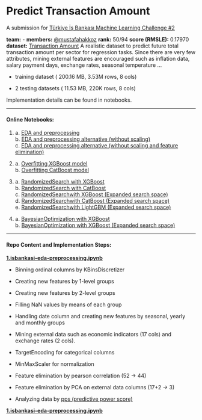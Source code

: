 # Predict Transaction Amount

A submission for [Türkiye İş Bankası Machine Learning Challenge #2](https://www.kaggle.com/c/ml-challenge-turkiye-is-bankasi-2/overview)

**team:** -
**members:** [@mustafahakkoz](https://github.com/mustafahakkoz)
**rank:** 50/94
**score (RMSLE):** 0.17970
**dataset:** [Transaction Amount](https://www.kaggle.com/c/ml-challenge-turkiye-is-bankasi-2/data) A realistic dataset to predict future total transaction amount per sector for regression tasks. Since there are very few attributes, mining external features are encouraged such as inflation data, salary payment days, exchange rates, seasonal temperature ...

- training dataset ( 200.16 MB, 3.53M rows, 8 cols)

- 2 testing datasets ( 11.53 MB, 220K rows, 8 cols)

Implementation details can be found in notebooks.

---

#### Online Notebooks:

1. a. [EDA and preprocessing](https://www.kaggle.com/areukolateamleader/isbankasi-eda-preprocessing)  
   b. [EDA and preprocessing alternative (without scaling)](https://www.kaggle.com/areukolateamleader/isbankasi-eda-preprocess-noscaling)  
   c. [EDA and preprocessing alternative (without scaling and feature elimination)](https://www.kaggle.com/areukolateamleader/isbankasi-eda-preprocess-noscaling-noelimination)

2. a. [Overfitting XGBoost model](https://www.kaggle.com/hakkoz/isbankasi-overfit-xgboost)  
   b. [Overfitting CatBoost model](https://www.kaggle.com/hakkoz/isbankasi-overfit-catboost)

3. a. [RandomizedSearch with XGBoost](https://www.kaggle.com/areukolateamleader/isbankasi-randomizedsearch-xgboost)  
   b. [RandomizedSearch with CatBoost](https://www.kaggle.com/areukolateamleader/isbankasi-randomizedsearch-catboost)  
   c. [RandomizedSearchwith XGBoost (Expanded search space)](https://www.kaggle.com/hakkoz/isbankasi-randomizedsearch-xgboost-expanded)  
   d. [RandomizedSearchwith CatBoost (Expanded search space)](https://www.kaggle.com/hakkoz/isbankasi-randomizedsearch-catboost-expanded)  
   e. [RandomizedSearchwith LightGBM (Expanded search space)](https://www.kaggle.com/areukolateamleader/isbankasi-randomizedsearch-lightgbm-expanded)

4. a. [BayesianOptimization with XGBoost](https://www.kaggle.com/hakkoz/isbankasi-bayesianoptimization-xgboost/)  
   b. [BayesianOptimization with XGBoost (Expanded search space)](https://www.kaggle.com/areukolateamleader/isbankasi-bayesianoptimization-xgboost-expanded)

---

#### Repo Content and Implementation Steps:

[**1.isbankasi-eda-preprocessing.ipynb**](https://github.com/mustafahakkoz/Predict_Transaction_Amount/blob/main/1.isbankasi-eda-preprocessing.ipynb)

- Binning ordinal columns by KBinsDiscretizer

- Creating new features by 1-level groups

- Creating new features by 2-level groups

- Filling NaN values by means of each group

- Handling date column and creating new features by seasonal, yearly and monthly groups

- Mining external data such as economic indicators (17 cols) and exchange rates (2 cols).

- TargetEncoding for categorical columns

- MinMaxScaler for normalization

- Feature elimination by pearson correlation (52 -> 44)

- Feature elimination by PCA on external data columns (17+2 -> 3)

- Analyzing data by [pps (predictive power score)](https://github.com/8080labs/ppscore)

[**1.isbankasi-eda-preprocessing.ipynb**](https://github.com/mustafahakkoz/Predict_Transaction_Amount/blob/main/1.isbankasi-eda-preprocessing.ipynb)
